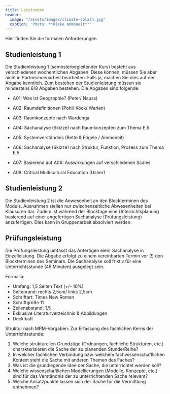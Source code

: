 ```yaml
---
title: Leistungen
header:
  image: "/assets/images/climate-splash.jpg"
  caption: 'Photo: **Rieke Ammoneit**'
---
```

Hier finden Sie die formalen Anforderungen.
<!--more-->

## Studienleistung 1
Die Studienleistung 1 (semesterbegleitender Kurs) besteht aus verschiedenen wöchentlichen Abgaben. Diese können, müssen Sie aber nicht in Partner*innen*arbeit bearbeiten. Falls ja, machen Sie dies auf der Abgabe kenntlich. Zum bestehen der Studienleistung müssen sie mindestens 6/8 Abgaben bestehen. Die Abgaben sind folgende:  


* A01: Was ist Geographie? (Peter/ Nauss)



* A02: Raumdefinitionen (Pohl/ Köck/ Werlen)



* A03: Raumkonzepte nach Wardenga



* A04: Sachanalyse (Skizze) nach Raumkonzepten zum Thema E.5



* A05: Systemverständnis (Bette & Fögele / Ammoneit)



* A06: Sachanalyse (Skizze) nach Struktur, Funktion, Prozess zum Thema E.5



* A07: Basierend auf A06: Auswirkungen auf verschiedenen Scales



* A08: Critical Multicultural Education (Usher)

## Studienleistung 2
Die Studienleistung 2 ist die Anwesenheit an den Blockterminen des Moduls. Ausnahmen stellen nur zwischenzeitliche Abwesenheiten bei Klausuren dar. Zudem ist während der Blocktage eine Unterrichtsplanung basierend auf einer angefertigen Sachanalyse (Prüfungsleistung) anzufertigen. Dies kann in Gruppenarbeit absolviert werden. 

## Prüfungsleistung 
Die Prüfungsleistung umfasst das Anfertigen eienr Sachanalyse in Einzelleistung. Die Abgabe erfolgt zu einem vereinbarten Termin vor (!) den Blockterminen des Seminars. 
Die Sachanalyse soll friktiv für eine Unterrichtsstunde (45 Minuten) ausgelegt sein.


Formalia:
  * Umfang: 1,5 Seiten Text (+/- 10%)
  * Seitenrand: rechts 2,5cm/ links 2,5cm
  * Schriftart: Times New Roman
  * Schriftgröße 11
  * Zeilenabstand: 1,5
  * Exklusive Literaturverzeichnis & Abbildungen
  * Decklbatt 

Struktur nach MPM-Vorgaben: 
Zur Erfassung des fachlichen Kerns der Unterrichtsstunde:

1. Welche strukturellen Grundzüge (Ordnungen, fachliche Strukturen, etc.) charakterisieren die Sache der zu planenden Stunde/Reihe? 
2. In welcher fachlichen Verbindung bzw. welchem fachwissenschaftlichen Kontext steht die Sache mit anderen Themen des Faches? 
3. Was ist die grundlegende Idee der Sache, die unterrichtet werden soll? 
4. Welche wissenschaftlichen Modellierungen (Modelle, Konzepte, etc.) sind für das Verständnis der zu unterrichtenden Sache relevant? 
5. Welche Ansatzpunkte lassen sich der Sache für die Vermittlung entnehmen?


  

